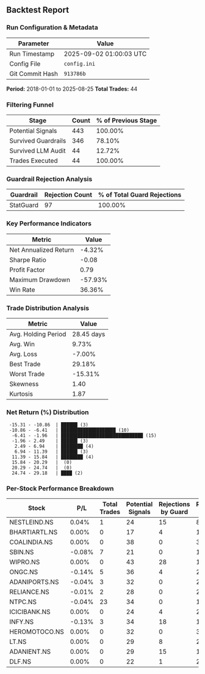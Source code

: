 
## Backtest Report

### Run Configuration & Metadata
| Parameter | Value |
| --- | --- |
| Run Timestamp | 2025-09-02 01:00:03 UTC |
| Config File | `config.ini` |
| Git Commit Hash | `913786b` |

**Period:** 2018-01-01 to 2025-08-25
**Total Trades:** 44


### Filtering Funnel
| Stage | Count | % of Previous Stage |
| --- | --- | --- |
| Potential Signals | 443 | 100.00% |
| Survived Guardrails | 346 | 78.10% |
| Survived LLM Audit | 44 | 12.72% |
| Trades Executed | 44 | 100.00% |


### Guardrail Rejection Analysis
| Guardrail | Rejection Count | % of Total Guard Rejections |
| --- | --- | --- |
| StatGuard | 97 | 100.00% |


### Key Performance Indicators
| Metric | Value |
| --- | --- |
| Net Annualized Return | -4.32% |
| Sharpe Ratio | -0.08 |
| Profit Factor | 0.79 |
| Maximum Drawdown | -57.93% |
| Win Rate | 36.36% |

### Trade Distribution Analysis
| Metric | Value |
| --- | --- |
| Avg. Holding Period | 28.45 days |
| Avg. Win | 9.73% |
| Avg. Loss | -7.00% |
| Best Trade | 29.18% |
| Worst Trade | -15.31% |
| Skewness | 1.40 |
| Kurtosis | 1.87 |

### Net Return (%) Distribution
```
 -15.31 - -10.86  | ██████ (3)
 -10.86 - -6.41   | ████████████████████ (10)
  -6.41 - -1.96   | ██████████████████████████████ (15)
  -1.96 - 2.49    | ██████ (3)
   2.49 - 6.94    | ████████ (4)
   6.94 - 11.39   | ██████ (3)
  11.39 - 15.84   | ████████ (4)
  15.84 - 20.29   |  (0)
  20.29 - 24.74   |  (0)
  24.74 - 29.18   | ████ (2)
```


### Per-Stock Performance Breakdown

| Stock | P/L | Total Trades | Potential Signals | Rejections by Guard | Rejections by LLM |
|---|---|---|---|---|---|
| NESTLEIND.NS | 0.04% | 1 | 24 | 15 | 8 |
| BHARTIARTL.NS | 0.00% | 0 | 17 | 4 | 13 |
| COALINDIA.NS | 0.00% | 0 | 38 | 0 | 38 |
| SBIN.NS | -0.08% | 7 | 21 | 0 | 14 |
| WIPRO.NS | 0.00% | 0 | 43 | 28 | 15 |
| ONGC.NS | -0.14% | 5 | 36 | 4 | 27 |
| ADANIPORTS.NS | -0.04% | 3 | 32 | 0 | 29 |
| RELIANCE.NS | -0.01% | 2 | 28 | 0 | 26 |
| NTPC.NS | -0.04% | 23 | 34 | 0 | 11 |
| ICICIBANK.NS | 0.00% | 0 | 24 | 4 | 20 |
| INFY.NS | -0.13% | 3 | 34 | 18 | 13 |
| HEROMOTOCO.NS | 0.00% | 0 | 32 | 0 | 32 |
| LT.NS | 0.00% | 0 | 29 | 8 | 21 |
| ADANIENT.NS | 0.00% | 0 | 29 | 15 | 14 |
| DLF.NS | 0.00% | 0 | 22 | 1 | 21 |
